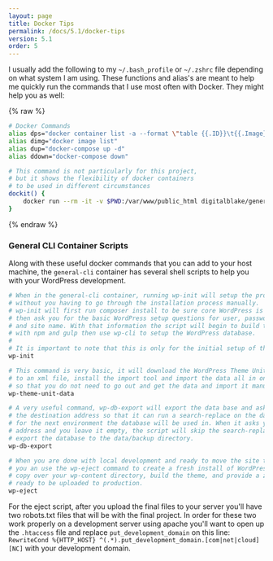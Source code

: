 ```yaml
---
layout: page
title: Docker Tips
permalink: /docs/5.1/docker-tips
version: 5.1
order: 5
---
```


I usually add the following to my `~/.bash_profile` or `~/.zshrc` file depending on what system I am using. These functions and alias's are meant to help me quickly run the commands that I use most often with Docker. They might help you as well:

{% raw %}
```bash
# Docker Commands
alias dps="docker container list -a --format \"table {{.ID}}\t{{.Image}}\t{{.Status}}\t{{.Ports}}\""
alias dimg="docker image list"
alias dup="docker-compose up -d"
alias ddown="docker-compose down"

# This command is not particularly for this project,
# but it shows the flexibility of docker containers
# to be used in different circumstances
dockit() {
	docker run --rm -it -v $PWD:/var/www/public_html digitalblake/general-cli:0.0.4 zsh
}
```
{% endraw %}

### General CLI Container Scripts

Along with these useful docker commands that you can add to your host machine, the `general-cli` container has several shell scripts to help you with your WordPress development.

```bash
# When in the general-cli container, running wp-init will setup the project
# without you having to go through the installation process manually.
# wp-init will first run composer install to be sure core WordPress is installed
# then ask you for the basic WordPress setup questions for user, password, email,
# and site name. With that information the script will begin to build the theme
# with npm and gulp then use wp-cli to setup the WordPress database.
#
# It is important to note that this is only for the initial setup of the project.
wp-init

# This command is very basic, it will download the WordPress Theme Unit Test data
# to an xml file, install the import tool and import the data all in one command
# so that you do not need to go out and get the data and import it manually.
wp-theme-unit-data

# A very useful command, wp-db-export will export the data base and ask you for
# the destination address so that it can run a search-replace on the database
# for the next environment the database will be used in. When it asks you for the
# address and you leave it empty, the script will skip the search-replace and will
# export the database to the data/backup directory.
wp-db-export

# When you are done with local development and ready to move the site to production
# you an use the wp-eject command to create a fresh install of WordPress and have it
# copy over your wp-content directory, build the theme, and provide a zip of all this
# ready to be uploaded to production.
wp-eject
```

For the eject script, after you upload the final files to your server you'll have two robots.txt files that will be with the final project. In order for these two work properly on a development server using apache you'll want to open up the `.htaccess` file and replace `put_development_domain` on this line: `RewriteCond %{HTTP_HOST} ^(.*).put_development_domain.[com|net|cloud] [NC]` with your development domain.
